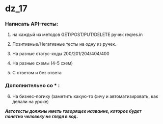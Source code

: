 # dz_17


### Написать API-тесты:

1. на каждый из методов GET/POST/PUT/DELETE ручек reqres.in

2. Позитивные/Негативные тесты на одну из ручек.

3. На разные статус-коды 200/201/204/404/400

4. На разные схемы (4-5 схем)

5. С ответом и без ответа


### Дополнительно со * : 

6. На бизнес-логику (заметить какую-то фичу и автоматизировать, как делали на уроке)


***Автотесты должны иметь говорящее название, которое будет понятно человеку не глядя в код.***
